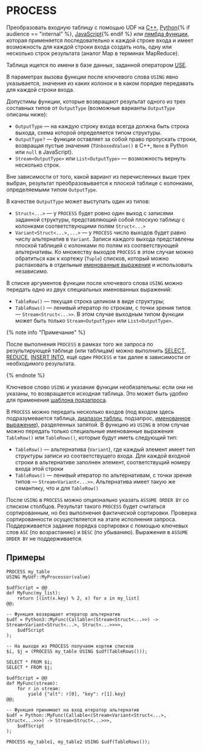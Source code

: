 # PROCESS

Преобразовать входную таблицу с помощью UDF на [C++](../udf/cpp.md), [Python](../udf/python.md){% if audience == "internal" %}, [JavaScript](../udf/javascript.md){% endif %} или [лямбда функции](expressions.md#lambda), которая применяется последовательно к каждой строке входа и имеет возможность для каждой строки входа создать ноль, одну или несколько строк результата (аналог Map в терминах MapReduce).

Таблица ищется по имени в базе данных, заданной оператором [USE](use.md).

В параметрах вызова функции после ключевого слова `USING` явно указывается, значения из каких колонок и в каком порядке передавать для каждой строки входа.

Допустимы функции, которые возвращают результат одного из трех составных типов от `OutputType` (возможные варианты `OutputType` описаны ниже):

* `OutputType` — на каждую строку входа всегда должна быть строка выхода, схема которой определяется типом структуры.
* `OutputType?` — функции оставляет за собой право пропускать строки, возвращая пустые значения (`TUnboxedValue()` в C++, `None` в Python или `null` в JavaScript).
* `Stream<OutputType>` или `List<OutputType>` — возможность вернуть несколько строк.

Вне зависимости от того, какой вариант из перечисленных выше трех выбран, результат преобразовывается к плоской таблице с колонками, определяемыми типом `OutputType`.

В качестве `OutputType` может выступать один из типов:

* `Struct<...>` — у `PROCESS` будет ровно один выход с записями заданной структуры, представляющий собой плоскую таблицу с колонками соответствующими полям `Struct<...>`
* `Variant<Struct<...>,...>` — у `PROCESS` число выходов будет равно числу альтернатив в `Variant`. Записи каждого выхода представлены плоской таблицей с колонками по полям из соответствующей альтернативы. Ко множеству выходов `PROCESS` в этом случае можно обратиться как к кортежу (`Tuple`) списков, который можно распаковать в отдельные [именованные выражения](expressions.md#named-nodes) и использовать независимо.

В списке аргументов функции после ключевого слова `USING` можно передать одно из двух специальных именованных выражений:

* `TableRow()` — текущая строка целиком в виде структуры;
* `TableRows()` — ленивый итератор по строкам, с точки зрения типов — `Stream<Struct<...>>`. В этом случае выходным типом функции может быть только `Stream<OutputType>` или `List<OutputType>`.

{% note info "Примечание" %}

После выполнения `PROCESS` в рамках того же запроса по результирующей таблице (или таблицам) можно выполнить [SELECT](select/index.md), [REDUCE](reduce.md), [INSERT INTO](insert_into.md), ещё один `PROCESS` и так далее в зависимости от необходимого результата.

{% endnote %}

Ключевое слово `USING` и указание функции необязательны: если они не указаны, то возвращается исходная таблица. Это может быть удобно для применения [шаблона подзапроса](subquery.md).

В `PROCESS` можно передать несколько входов (под входом здесь подразумевается таблица, [диапазон таблиц](select/concat.md), подзапрос, [именованное выражение](expressions.md#named-nodes)), разделенных запятой. В функцию из `USING` в этом случае можно передать только специальные именованные выражения `TableRow()` или  `TableRows()`, которые будут иметь следующий тип:

* `TableRow()` — альтернатива (`Variant`), где каждый элемент имеет тип структуры записи из соответствущего входа. Для каждой входной строки в альтернативе заполнен элемент, соответствущий номеру входа этой строки
* `TableRows()` — ленивый итератор по альтернативам, с точки зрения типов — `Stream<Variant<...>>`. Альтернатива имеет такую же семантику, что и для `TableRow()`

После `USING` в `PROCESS` можно опционально указать `ASSUME ORDER BY` со списком столбцов. Результат такого `PROCESS` будет считаться сортированным, но без выполнения фактической сортировки. Проверка сортированности осуществляется на этапе исполнения запроса. Поддерживается задание порядка сортировки с помощью ключевых слов `ASC` (по возрастанию) и `DESC` (по убыванию). Выражения в `ASSUME ORDER BY` не поддерживается.

## Примеры

```yql
PROCESS my_table
USING MyUdf::MyProcessor(value)
```

```yql
$udfScript = @@
def MyFunc(my_list):
    return [(int(x.key) % 2, x) for x in my_list]
@@;

-- Функция возвращает итератор альтернатив
$udf = Python3::MyFunc(Callable<(Stream<Struct<...>>) -> Stream<Variant<Struct<...>, Struct<...>>>>,
    $udfScript
);

-- На выходе из PROCESS получаем кортеж списков
$i, $j = (PROCESS my_table USING $udf(TableRows()));

SELECT * FROM $i;
SELECT * FROM $j;
```

```yql
$udfScript = @@
def MyFunc(stream):
    for r in stream:
        yield {"alt": r[0], "key": r[1].key}
@@;

-- Функция принимает на вход итератор альтернатив
$udf = Python::MyFunc(Callable<(Stream<Variant<Struct<...>, Struct<...>>>) -> Stream<Struct<...>>>,
    $udfScript
);

PROCESS my_table1, my_table2 USING $udf(TableRows());
```
